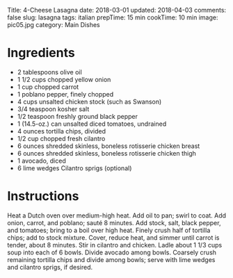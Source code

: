 Title: 4-Cheese Lasagna
date: 2018-03-01
updated: 2018-04-03
comments: false
slug: lasagna
tags: italian
prepTime: 15 min
cookTime: 10 min
image: pic05.jpg
category: Main Dishes

# Ingredients
- 2 tablespoons olive oil 
- 1 1/2 cups chopped yellow onion 
- 1 cup chopped carrot 
- 1 poblano pepper, finely chopped 
- 4 cups unsalted chicken stock (such as Swanson) 
- 3/4 teaspoon kosher salt 
- 1/2 teaspoon freshly ground black pepper 
- 1 (14.5-oz.) can unsalted diced tomatoes, undrained 
- 4 ounces tortilla chips, divided 
- 1/2 cup chopped fresh cilantro 
- 6 ounces shredded skinless, boneless rotisserie chicken breast 
- 6 ounces shredded skinless, boneless rotisserie chicken thigh 
- 1 avocado, diced 
- 6 lime wedges Cilantro sprigs (optional)

# Instructions
Heat a Dutch oven over medium-high heat. Add oil to pan; swirl to coat. Add onion, carrot, and poblano; sauté 8 minutes. Add stock, salt, black pepper, and tomatoes; bring to a boil over high heat. Finely crush half of tortilla chips; add to stock mixture. Cover, reduce heat, and simmer until carrot is tender, about 8 minutes. Stir in cilantro and chicken. Ladle about 1 1/3 cups soup into each of 6 bowls. Divide avocado among bowls. Coarsely crush remaining tortilla chips and divide among bowls; serve with lime wedges and cilantro sprigs, if desired.
